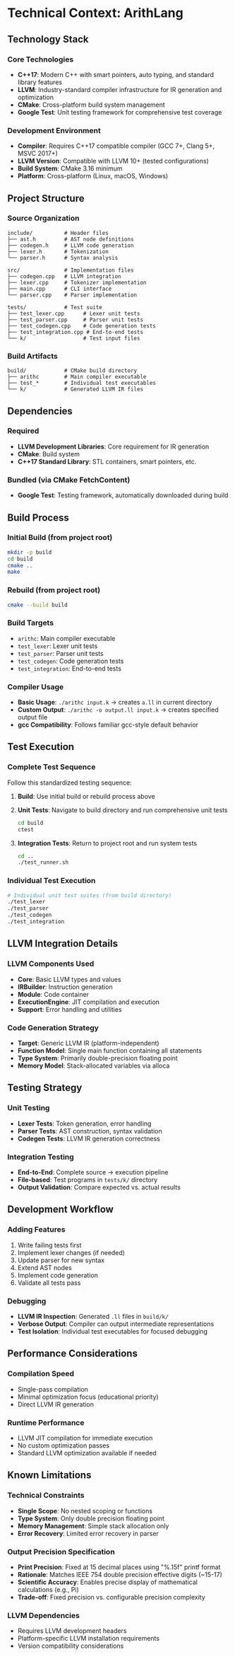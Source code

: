# Technical Context: ArithLang

## Technology Stack

### Core Technologies
- **C++17**: Modern C++ with smart pointers, auto typing, and standard library features
- **LLVM**: Industry-standard compiler infrastructure for IR generation and optimization
- **CMake**: Cross-platform build system management
- **Google Test**: Unit testing framework for comprehensive test coverage

### Development Environment
- **Compiler**: Requires C++17 compatible compiler (GCC 7+, Clang 5+, MSVC 2017+)
- **LLVM Version**: Compatible with LLVM 10+ (tested configurations)
- **Build System**: CMake 3.16 minimum
- **Platform**: Cross-platform (Linux, macOS, Windows)

## Project Structure

### Source Organization
```
include/          # Header files
├── ast.h         # AST node definitions
├── codegen.h     # LLVM code generation
├── lexer.h       # Tokenization
└── parser.h      # Syntax analysis

src/              # Implementation files
├── codegen.cpp   # LLVM integration
├── lexer.cpp     # Tokenizer implementation
├── main.cpp      # CLI interface
└── parser.cpp    # Parser implementation

tests/            # Test suite
├── test_lexer.cpp      # Lexer unit tests
├── test_parser.cpp     # Parser unit tests
├── test_codegen.cpp    # Code generation tests
├── test_integration.cpp # End-to-end tests
└── k/                  # Test input files
```

### Build Artifacts
```
build/            # CMake build directory
├── arithc        # Main compiler executable
├── test_*        # Individual test executables
└── k/            # Generated LLVM IR files
```

## Dependencies

### Required
- **LLVM Development Libraries**: Core requirement for IR generation
- **CMake**: Build system
- **C++17 Standard Library**: STL containers, smart pointers, etc.

### Bundled (via CMake FetchContent)
- **Google Test**: Testing framework, automatically downloaded during build

## Build Process

### Initial Build (from project root)
```bash
mkdir -p build
cd build
cmake ..
make
```

### Rebuild (from project root)
```bash
cmake --build build
```

### Build Targets
- `arithc`: Main compiler executable
- `test_lexer`: Lexer unit tests
- `test_parser`: Parser unit tests
- `test_codegen`: Code generation tests
- `test_integration`: End-to-end tests

### Compiler Usage
- **Basic Usage**: `./arithc input.k` → creates `a.ll` in current directory
- **Custom Output**: `./arithc -o output.ll input.k` → creates specified output file
- **gcc Compatibility**: Follows familiar gcc-style default behavior

## Test Execution

### Complete Test Sequence
Follow this standardized testing sequence:

1. **Build**: Use initial build or rebuild process above

2. **Unit Tests**: Navigate to build directory and run comprehensive unit tests
   ```bash
   cd build
   ctest
   ```

3. **Integration Tests**: Return to project root and run system tests
   ```bash
   cd ..
   ./test_runner.sh
   ```

### Individual Test Execution
```bash
# Individual unit test suites (from build directory)
./test_lexer
./test_parser
./test_codegen
./test_integration
```

## LLVM Integration Details

### LLVM Components Used
- **Core**: Basic LLVM types and values
- **IRBuilder**: Instruction generation
- **Module**: Code container
- **ExecutionEngine**: JIT compilation and execution
- **Support**: Error handling and utilities

### Code Generation Strategy
- **Target**: Generic LLVM IR (platform-independent)
- **Function Model**: Single main function containing all statements
- **Type System**: Primarily double-precision floating point
- **Memory Model**: Stack-allocated variables via alloca

## Testing Strategy

### Unit Testing
- **Lexer Tests**: Token generation, error handling
- **Parser Tests**: AST construction, syntax validation
- **Codegen Tests**: LLVM IR generation correctness

### Integration Testing
- **End-to-End**: Complete source → execution pipeline
- **File-based**: Test programs in `tests/k/` directory
- **Output Validation**: Compare expected vs. actual results

## Development Workflow

### Adding Features
1. Write failing tests first
2. Implement lexer changes (if needed)
3. Update parser for new syntax
4. Extend AST nodes
5. Implement code generation
6. Validate all tests pass

### Debugging
- **LLVM IR Inspection**: Generated `.ll` files in `build/k/`
- **Verbose Output**: Compiler can output intermediate representations
- **Test Isolation**: Individual test executables for focused debugging

## Performance Considerations

### Compilation Speed
- Single-pass compilation
- Minimal optimization focus (educational priority)
- Direct LLVM IR generation

### Runtime Performance
- LLVM JIT compilation for immediate execution
- No custom optimization passes
- Standard LLVM optimization available if needed

## Known Limitations

### Technical Constraints
- **Single Scope**: No nested scoping or functions
- **Type System**: Only double precision floating point
- **Memory Management**: Simple stack allocation only
- **Error Recovery**: Limited error recovery in parser

### Output Precision Specification
- **Print Precision**: Fixed at 15 decimal places using "%.15f" printf format
- **Rationale**: Matches IEEE 754 double precision effective digits (~15-17)
- **Scientific Accuracy**: Enables precise display of mathematical calculations (e.g., Pi)
- **Trade-off**: Fixed precision vs. configurable precision complexity

### LLVM Dependencies
- Requires LLVM development headers
- Platform-specific LLVM installation requirements
- Version compatibility considerations
